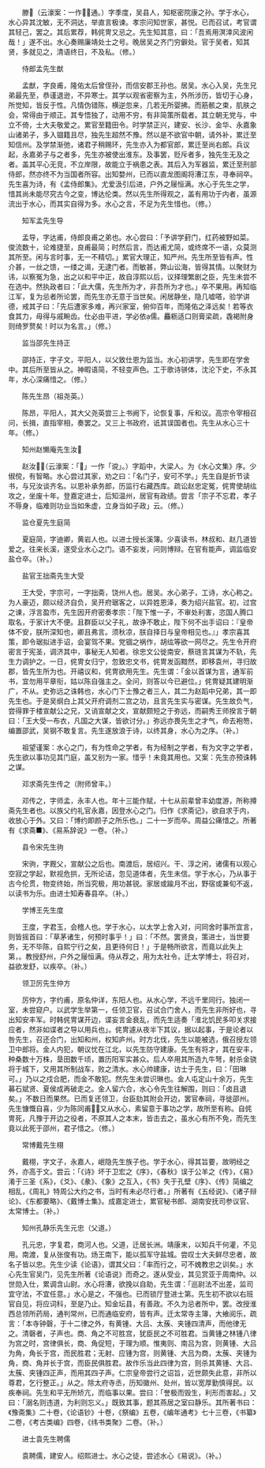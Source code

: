<!-- { "loadSidebar": true } -->
　　滕（云濠案：一作，通。）字季度，吴县人，知枢密院康之孙。学于水心，水心异其沈敏，无不洞达，举直言极谏。孝宗问知世家，甚悦。已而召试，考官谓其轻己，罢之。其后累荐，韩侂冑又忌之。先生知其意，曰：「吾焉用溟涬风波闲哉！」遂不出。水心奏赐廉靖处士之号。晚居吴之齐门穷僻处。官于吴者，知其贤，多就见之，清语终日，不及私。（修。）

　　侍郎孟先生猷

　　孟猷，字良甫，隆佑太后曾侄孙，而信安郡王孙也。居吴。水心入吴，先生兄弟最先至，恭谨退逊，不异寒士。其学以观省密察为主，外所涉历，皆切于心身，所觉知，皆反于性。凡情伪错陈，横逆忽来，几若无所婴拂。而筋骸之束，肌肤之会，常得由于顺正。其专悟独了，动用不穷，有非简策所载者。其立朝无党与，中立不倚，士大夫敬爱之。累官至籍田令。时学禁正兴，建安、长沙、金华、永嘉象山诸弟子，多入锢籍且尽，独先生超然不豫。然以是不欲官中朝，请外补，累迁至知信州。及学禁渐弛，诸君子稍赐环，先生亦入为都官郎，累迁至尚右郎。兵议起，永嘉弟子与之者多，先生亦被使出淮东。及事罢，贬斥者多，独先生无及之者。盖其平心无竞，不立岸限，故能立于祸患之表。其后入为军器监，累迁至刑部侍郎，然亦终不为当国者所容。出知婺州，已而以直龙图阁将漕江东，寻奉祠卒。先生喜为诗，有《孟侍郎集》。尤爱汲引后进，户外之屦恒满。水心于先生之学，惜其尚未能尽究古今之变，博达伦类。然以先生所得观之，盖有用功于内者，虽源流出于水心，而其实自得为多。水心之言，不足为先生惜也。（修。）

　　知军孟先生导

　　孟导，字达甫，侍郎良甫之弟也。水心尝曰：「予讲学葑门，红药被野如菜。俊流数十，论难捷至，良甫最简；时然后言，而达甫尤简，或终席不一语，众莫测其所至。闲与言时事，无一不精切。」累官大理正，知严州。先生所至皆有声。性介甚，一丝之馈，一缕之谒，无逮门者。而敏甚，弊山讼海，皆得其情。以聚财为讳，以察冤为急，出之以和平中正，故自淳熙以后，议择理繁剧之臣，先生未尝不在选中。然执政者曰：「此大儒，先生所为才，非吾所为才也。」卒不果用。再知临江军，复为忌者所论罢，而先生亦无意于当世矣。闲居静坐，隐几嘘嗒，验学讲德，戒其子曰：「先后遭家多难，再兴家室，俯仰百年，而隆佑之泽远矣！若等衣食其力，毋得与戚畹齿。仕必由平进，学必依儒。麤粝适口则膏梁疏，毳褐附身则绮罗赘矣！时以为名言。」（修。）

　　监当邵先生持正

　　邵持正，字子文，平阳人，以父致仕恩为监当。水心初讲学，先生即在学舍中。其后所至皆从之。神暇语简，不轻变声色。工于歌诗骈体，沈沦下史，不永其年，水心深痛惜之。（修。）

　　陈先生昂（祖尧英。）

　　陈昂，平阳人，其大父尧英尝三上书阙下，论恢复事，斥和议。高宗令宰相召问，长揖，直指宰相，奏罢之。又三上书政府，诋其误国者也。先生从水心三十年。（修。）

　　知州赵懒庵先生汝

　　赵汝，（云濠案：「」一作「谠」。）字蹈中，大梁人。为《水心文集》序。少俶傥，有智略。水心尝过其家，劝之曰：「名门子，安可不学。」先生自是折节读书，与兄汝谈齐名。以恩补承务郎，历监行右藏西库。疏讼赵忠定冤，侂冑使胡纮攻之，坐废十年。登嘉定进士，后知温州，居官有政绩。尝言「宗子不忘君，孝子不辱身，临难则功业当如朱虚，立身当如子政」云。（修。）

　　监仓夏先生庭简

　　夏庭简，字迪卿，黄岩人也。以进士授长溪簿。少喜读书，林叔和、赵几道皆爱之。往来长溪，遂受业水心之门。语不妄发，问则博辩。在官有能声，调监临安盐仓卒。（补。）

　　盐官王拙斋先生大受

　　王大受，字宗可，一字拙斋，饶州人也。居吴。水心弟子，工诗，水心称之。为人豪迈，颇以经济自负，吴开府琚客之，以异姓恩泽，奏为绍兴盐官。初，过宫之谏，浮言盈市，先生因开府密奏孝宗：「陛下惟一子，不审处利害，恣国人腾口取名，于家计大不便。且群臣以父子礼，故诤不敢止，陛下何不出手诏曰：『皇帝体不安，朕所深知也，卿且弗言。须秋凉，朕自择日与皇帝相见也。』」孝宗喜其策，即令琚拟进手诏，会宴驾不果。党锢之祸作，胡纮等欲一网尽之。先生令开府密言于宪圣，调济其中，事秘无人知者。徐忠文公徙南安，蔡琏言其谋为不轨，先生力调护之。一日，侂冑女归宁，忽致忠文书，侂冑发函黯然，即移袁州，寻归故郡，皆先生所为也。开禧议和，侂冑欲用先生。先生谓：「金以首谋为言，通军前书，宜勿用平章衔，姑以陈自强主之。全问，则答以今已避位。」侂冑疑其建明渐广，不从。史弥远之诛韩也，水心门下士豫之者三人，其二为赵蹈中兄弟，其一即先生也。于是吴纲白上其父开府调剂二宫之功，且言先生实与密谋。先生故负气，尝得罪于楼宣献公之兄，又诮宣献之文，宣献颇短之于弥远，而嗣秀王师揆言于朝曰：「王大受一布衣，凡国之大谋，皆欲讨分。」弥远亦畏先生之才气，命去袍笏，编置邵武，吴钢不敢复言。先生遂放浪于诗，以终其身，水心为之序。（补。）

　　祖望谨案：水心之门，有为性命之学者，有为经制之学者，有为文字之学者，先生欲以事功见其门庭，盖又别为一家。惜乎！未竟其用也。又案：先生亦预诛韩之谋。

　　邓求斋先生传之（附师曾丰。）

　　邓传之，字师孟，永丰人也。年十三能作赋，十七从前辈曾丰幼度游，所称撙斋先生者也。以族父约礼官永嘉，因登水心之门。归作《求斋记》，欲自求于内，收放心于外。又曰：「博约即颜子之所乐也。」二十一岁而卒。周益公痛惜之。所著有《求斋■》、《易系辞说》一卷。（补。）

　　县令宋先生驹

　　宋驹，字厩父，宣献公之后也。南渡后，居绍兴。干、淳之闲，诸儒有以观心空寂之学起，默视危拱，无所论诘，忽见道体者，先生未信。学于水心，乃从事于古今伦贯，物变终始，所当究极，用功甚锐。家居或踰月不出，野宿或兼旬不返，以读书为乐。由进士知寿春县卒。（补。）

　　学博王先生度

　　王度，字君玉，会稽人也。学于水心，以太学上舍入对，问同舍时事所宜言，则皆摇首曰：「草茅诸生，何预时事乎！」曰：「不然。罢贤良，策进士，当世要务，无不毕陈，自熙宁行之矣，且更待何日！」于是畅所欲言，而竟以此失上第，。教授舒州，户外之屦恒满。侍从荐之，用为太社令，迁太学博士，将召对，益欲发舒，以疾卒。（补。）

　　领卫厉先生仲方

　　厉仲方，字约甫，原名仲详，东阳人也。从水心学，不远千里同行。独闭一室，未尝窥户。以武学生举第一，任领卫官，召试合门舍人，而先生非所好也，寻出知安丰军。时韩侂冑谋开边，谍妄言金衰乱，而先生适奏「淮北饥民多叩关求接应者，然非如谍者之导以用兵也」。侂冑遽从夜半下其议，据以起事，于是论者以咎先生，召还合门，出知和州，权知庐州。时方北伐，先生以能被选，俄召授左领卫中郎将。金人内犯，朝议忧在江北，以先生防守建康。先生有将才，其在安丰，种桑数十万株，垦田数千顷，置历阳军实甚众。后人卒用其所造九牛弩，射杀金骁将于城下，又用其所制战车，败之清水。水心帅建康，访士于先生，曰：「田琳可。」乃以之戍合肥，而金不敢犯。然先生未尝识琳也。金人屯定山十余万，先生募石斌贤、夏侯成再破走之。金人留六合，水心令先生往解围，则曰：「卤且退矣。」不数日而果然。已而复还领卫，台臣劾其附会开边，罢官奉祠，寻徙邵州。先生慷慨自喜，少为陈同甫，又从水心，素留意于事功之学，故所至有称。自侂冑死，凡豫于开边之役者，不原其人之本末，皆击去之，虽水心有所不免，而先生竟以此死于邵州，君子惜之。（修。）

　　常博戴先生栩

　　戴栩，字文子，永嘉人，岷隐先生族子也。学于水心，得其旨要，故明经之外，亦高于文。尝云：「《诗》坏于卫宏之《序》，《春秋》误于公羊之《传》，《易》淆于三圣《系》，《爻》、《彖》、《象》之互入，《书》失于孔壁《序》、《传》简编之相乱，《周礼》特周公大约之书，当时有未必尽行者。」所著有《五经说》、《诸子辩论》、《东都要略》、《戴博士集》。成嘉定进士，累官秘书郎、湖南安抚司参议官、太常博士。（补。）

　　知州孔静乐先生元忠（父道。）

　　孔元忠，字复君，商河人也。父道，迁居长洲。靖康末，以知兵干何灌，不见用。南渡，复从张俊有功。炀王南下，能以孤军守盐城。尝叹士大夫鲜尽忠者，故名子皆以忠。先生少读《论语》，谓其父曰：「率而行之，可不媿教忠之训矣。」水心先生官吴门，见先生所著《论语说》而奇之。遂从受业，其见赏亚于周南仲。以世勋入仕，累调含山尉。水心将漕，欲挽以自助，先生谓：「巡尉法不出差，监司宜守法，不宜任意。」水心是之，不强也。已而锁厅登进士第。先生初不欲以右班官自见，将应词科，至是乃止。知金坛县，有善政。不久为忌者所中，罢。改授淮西总领所药局，通判常州，已而通临安府，皆有声。迁太常寺主簿，大飨阅乐，疏言：「本寺钟磬，于十二律之外，有黄锺、大吕、太蔟、夹锺四清声，而他律无之。清磬者，子声也。商、角之不可胜宫，犹臣民之不可胜君。当黄锺之林锺八律为宫之时，宫律俱长，商、角促短，于理为顺。惟夷则、南吕为宫，则黄锺、大吕为角，角长于宫，而民胜君；无射、应锺为宫，则黄锺、大吕为商，太蔟、夹锺为角，商、角并长于宫，而臣民俱胜君。故作乐当此四律为宫，则杀其黄锺、大吕、太蔟、夹锺四正声，而用其四子声。仁宗皇帝尝行之诏旨，近世颇失此意，非所以尊君，乞行整正。」从之。除太府寺丞，历知徽州、处州，皆以宽厚勤慎得民。以疾奉祠。先生和平无所矫亢，而临事以果。尝曰：「誉极而毁生，利形而害起。」又曰：「溺名则违道，为利则忘义。」既致其事，题其燕居之室曰静乐。其所著书曰：《豫斋集》二十卷，《论语钞》十卷，《祭编》五卷，《编年通考》七十三卷，《书纂》二卷，《考古类编》四卷，《纬书类聚》二卷。（补。）

　　进士袁先生聘儒

　　袁聘儒，建安人。绍熙进士。水心之徒，尝述水心《易说》。（补。）

